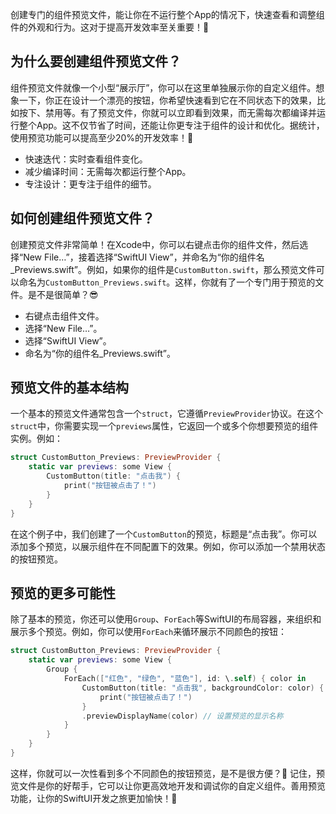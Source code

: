 ﻿创建专门的组件预览文件，能让你在不运行整个App的情况下，快速查看和调整组件的外观和行为。这对于提高开发效率至关重要！🚀

## 为什么要创建组件预览文件？

组件预览文件就像一个小型“展示厅”，你可以在这里单独展示你的自定义组件。想象一下，你正在设计一个漂亮的按钮，你希望快速看到它在不同状态下的效果，比如按下、禁用等。有了预览文件，你就可以立即看到效果，而无需每次都编译并运行整个App。这不仅节省了时间，还能让你更专注于组件的设计和优化。据统计，使用预览功能可以提高至少20%的开发效率！🎉

*   快速迭代：实时查看组件变化。
*   减少编译时间：无需每次都运行整个App。
*   专注设计：更专注于组件的细节。

## 如何创建组件预览文件？

创建预览文件非常简单！在Xcode中，你可以右键点击你的组件文件，然后选择“New File…”，接着选择“SwiftUI View”，并命名为“你的组件名\_Previews.swift”。例如，如果你的组件是`CustomButton.swift`，那么预览文件可以命名为`CustomButton_Previews.swift`。这样，你就有了一个专门用于预览的文件。是不是很简单？😎

*   右键点击组件文件。
*   选择“New File…”。
*   选择“SwiftUI View”。
*   命名为“你的组件名\_Previews.swift”。

## 预览文件的基本结构

一个基本的预览文件通常包含一个`struct`，它遵循`PreviewProvider`协议。在这个`struct`中，你需要实现一个`previews`属性，它返回一个或多个你想要预览的组件实例。例如：

```swift
struct CustomButton_Previews: PreviewProvider {
    static var previews: some View {
        CustomButton(title: "点击我") {
            print("按钮被点击了！")
        }
    }
}
```

在这个例子中，我们创建了一个`CustomButton`的预览，标题是“点击我”。你可以添加多个预览，以展示组件在不同配置下的效果。例如，你可以添加一个禁用状态的按钮预览。

## 预览的更多可能性

除了基本的预览，你还可以使用`Group`、`ForEach`等SwiftUI的布局容器，来组织和展示多个预览。例如，你可以使用`ForEach`来循环展示不同颜色的按钮：

```swift
struct CustomButton_Previews: PreviewProvider {
    static var previews: some View {
        Group {
            ForEach(["红色", "绿色", "蓝色"], id: \.self) { color in
                CustomButton(title: "点击我", backgroundColor: color) {
                    print("按钮被点击了！")
                }
                .previewDisplayName(color) // 设置预览的显示名称
            }
        }
    }
}
```

这样，你就可以一次性看到多个不同颜色的按钮预览，是不是很方便？🤩 记住，预览文件是你的好帮手，它可以让你更高效地开发和调试你的自定义组件。善用预览功能，让你的SwiftUI开发之旅更加愉快！🌈